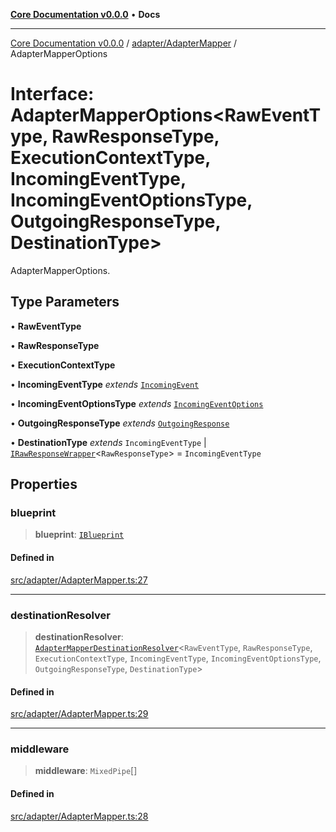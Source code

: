[**Core Documentation v0.0.0**](../../../README.md) • **Docs**

***

[Core Documentation v0.0.0](../../../modules.md) / [adapter/AdapterMapper](../README.md) / AdapterMapperOptions

# Interface: AdapterMapperOptions\<RawEventType, RawResponseType, ExecutionContextType, IncomingEventType, IncomingEventOptionsType, OutgoingResponseType, DestinationType\>

AdapterMapperOptions.

## Type Parameters

• **RawEventType**

• **RawResponseType**

• **ExecutionContextType**

• **IncomingEventType** *extends* [`IncomingEvent`](../../../events/IncomingEvent/classes/IncomingEvent.md)

• **IncomingEventOptionsType** *extends* [`IncomingEventOptions`](../../../events/IncomingEvent/interfaces/IncomingEventOptions.md)

• **OutgoingResponseType** *extends* [`OutgoingResponse`](../../../events/OutgoingResponse/classes/OutgoingResponse.md)

• **DestinationType** *extends* `IncomingEventType` \| [`IRawResponseWrapper`](../../../definitions/interfaces/IRawResponseWrapper.md)\<`RawResponseType`\> = `IncomingEventType`

## Properties

### blueprint

> **blueprint**: [`IBlueprint`](../../../definitions/type-aliases/IBlueprint.md)

#### Defined in

[src/adapter/AdapterMapper.ts:27](https://github.com/stonemjs/core/blob/65be5a9387baf469de681455799e33a2688aa3c9/src/adapter/AdapterMapper.ts#L27)

***

### destinationResolver

> **destinationResolver**: [`AdapterMapperDestinationResolver`](../../../definitions/type-aliases/AdapterMapperDestinationResolver.md)\<`RawEventType`, `RawResponseType`, `ExecutionContextType`, `IncomingEventType`, `IncomingEventOptionsType`, `OutgoingResponseType`, `DestinationType`\>

#### Defined in

[src/adapter/AdapterMapper.ts:29](https://github.com/stonemjs/core/blob/65be5a9387baf469de681455799e33a2688aa3c9/src/adapter/AdapterMapper.ts#L29)

***

### middleware

> **middleware**: `MixedPipe`[]

#### Defined in

[src/adapter/AdapterMapper.ts:28](https://github.com/stonemjs/core/blob/65be5a9387baf469de681455799e33a2688aa3c9/src/adapter/AdapterMapper.ts#L28)
